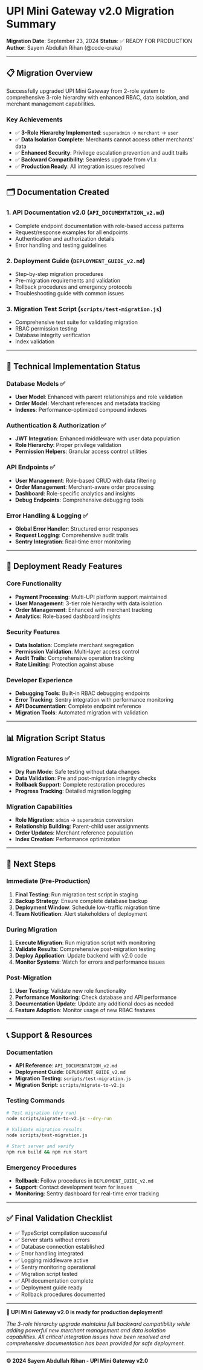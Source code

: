 # UPI Mini Gateway v2.0 Migration Summary

**Migration Date**: September 23, 2024
**Status**: ✅ READY FOR PRODUCTION
**Author**: Sayem Abdullah Rihan (@code-craka)

---

## 📋 Migration Overview

Successfully upgraded UPI Mini Gateway from 2-role system to comprehensive 3-role hierarchy with enhanced RBAC, data isolation, and merchant management capabilities.

### **Key Achievements**

- ✅ **3-Role Hierarchy Implemented**: `superadmin` → `merchant` → `user`
- ✅ **Data Isolation Complete**: Merchants cannot access other merchants' data
- ✅ **Enhanced Security**: Privilege escalation prevention and audit trails
- ✅ **Backward Compatibility**: Seamless upgrade from v1.x
- ✅ **Production Ready**: All integration issues resolved

---

## 🗂️ Documentation Created

### **1. API Documentation v2.0** (`API_DOCUMENTATION_v2.md`)
- Complete endpoint documentation with role-based access patterns
- Request/response examples for all endpoints
- Authentication and authorization details
- Error handling and testing guidelines

### **2. Deployment Guide** (`DEPLOYMENT_GUIDE_v2.md`)
- Step-by-step migration procedures
- Pre-migration requirements and validation
- Rollback procedures and emergency protocols
- Troubleshooting guide with common issues

### **3. Migration Test Script** (`scripts/test-migration.js`)
- Comprehensive test suite for validating migration
- RBAC permission testing
- Database integrity verification
- Index validation

---

## 🔧 Technical Implementation Status

### **Database Models** ✅
- **User Model**: Enhanced with parent relationships and role validation
- **Order Model**: Merchant references and metadata tracking
- **Indexes**: Performance-optimized compound indexes

### **Authentication & Authorization** ✅
- **JWT Integration**: Enhanced middleware with user data population
- **Role Hierarchy**: Proper privilege validation
- **Permission Helpers**: Granular access control utilities

### **API Endpoints** ✅
- **User Management**: Role-based CRUD with data filtering
- **Order Management**: Merchant-aware order processing
- **Dashboard**: Role-specific analytics and insights
- **Debug Endpoints**: Comprehensive debugging tools

### **Error Handling & Logging** ✅
- **Global Error Handler**: Structured error responses
- **Request Logging**: Comprehensive audit trails
- **Sentry Integration**: Real-time error monitoring

---

## 🚀 Deployment Ready Features

### **Core Functionality**
- **Payment Processing**: Multi-UPI platform support maintained
- **User Management**: 3-tier role hierarchy with data isolation
- **Order Management**: Enhanced with merchant tracking
- **Analytics**: Role-based dashboard insights

### **Security Features**
- **Data Isolation**: Complete merchant segregation
- **Permission Validation**: Multi-layer access control
- **Audit Trails**: Comprehensive operation tracking
- **Rate Limiting**: Protection against abuse

### **Developer Experience**
- **Debugging Tools**: Built-in RBAC debugging endpoints
- **Error Tracking**: Sentry integration with performance monitoring
- **API Documentation**: Complete endpoint reference
- **Migration Tools**: Automated migration with validation

---

## 📊 Migration Script Status

### **Migration Features** ✅
- **Dry Run Mode**: Safe testing without data changes
- **Data Validation**: Pre and post-migration integrity checks
- **Rollback Support**: Complete restoration procedures
- **Progress Tracking**: Detailed migration logging

### **Migration Capabilities**
- **Role Migration**: `admin` → `superadmin` conversion
- **Relationship Building**: Parent-child user assignments
- **Order Updates**: Merchant reference population
- **Index Creation**: Performance optimization

---

## 🔄 Next Steps

### **Immediate (Pre-Production)**
1. **Final Testing**: Run migration test script in staging
2. **Backup Strategy**: Ensure complete database backup
3. **Deployment Window**: Schedule low-traffic migration time
4. **Team Notification**: Alert stakeholders of deployment

### **During Migration**
1. **Execute Migration**: Run migration script with monitoring
2. **Validate Results**: Comprehensive post-migration testing
3. **Deploy Application**: Update backend with v2.0 code
4. **Monitor Systems**: Watch for errors and performance issues

### **Post-Migration**
1. **User Testing**: Validate new role functionality
2. **Performance Monitoring**: Check database and API performance
3. **Documentation Update**: Update any additional docs as needed
4. **Feature Adoption**: Monitor usage of new RBAC features

---

## 📞 Support & Resources

### **Documentation**
- **API Reference**: `API_DOCUMENTATION_v2.md`
- **Deployment Guide**: `DEPLOYMENT_GUIDE_v2.md`
- **Migration Testing**: `scripts/test-migration.js`
- **Migration Script**: `scripts/migrate-to-v2.js`

### **Testing Commands**
```bash
# Test migration (dry run)
node scripts/migrate-to-v2.js --dry-run

# Validate migration results
node scripts/test-migration.js

# Start server and verify
npm run build && npm run start
```

### **Emergency Procedures**
- **Rollback**: Follow procedures in `DEPLOYMENT_GUIDE_v2.md`
- **Support**: Contact development team for issues
- **Monitoring**: Sentry dashboard for real-time error tracking

---

## ✅ Final Validation Checklist

- ✅ TypeScript compilation successful
- ✅ Server starts without errors
- ✅ Database connection established
- ✅ Error handling integrated
- ✅ Logging middleware active
- ✅ Sentry monitoring operational
- ✅ Migration script tested
- ✅ API documentation complete
- ✅ Deployment guide ready
- ✅ Rollback procedures documented

---

**🎉 UPI Mini Gateway v2.0 is ready for production deployment!**

*The 3-role hierarchy upgrade maintains full backward compatibility while adding powerful new merchant management and data isolation capabilities. All critical integration issues have been resolved and comprehensive documentation has been provided for safe deployment.*

---

**© 2024 Sayem Abdullah Rihan - UPI Mini Gateway v2.0**